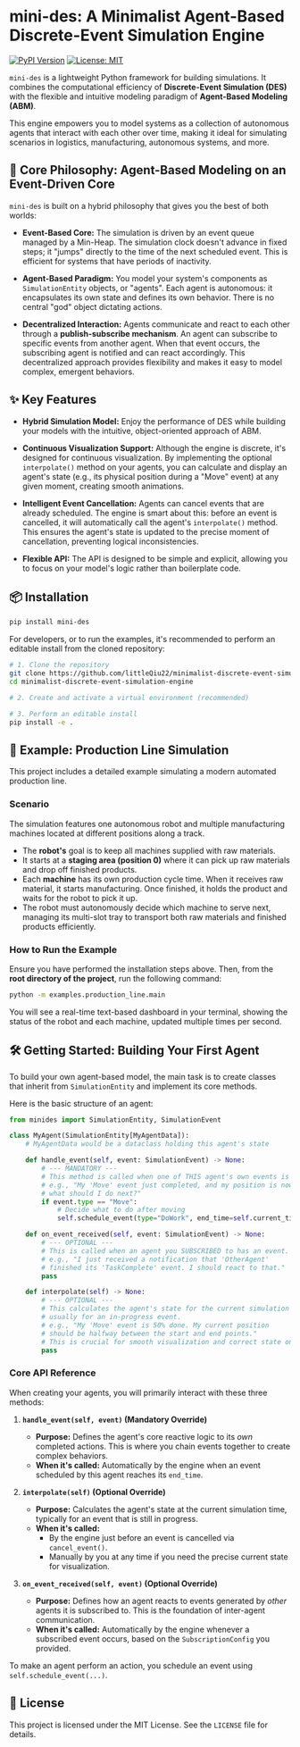 # mini-des: A Minimalist Agent-Based Discrete-Event Simulation Engine

[![PyPI Version](https://badge.fury.io/py/mini-des.svg)](https://badge.fury.io/py/mini-des)
[![License: MIT](https://img.shields.io/badge/License-MIT-yellow.svg)](https://opensource.org/licenses/MIT)

`mini-des` is a lightweight Python framework for building simulations. It combines the computational efficiency of **Discrete-Event Simulation (DES)** with the flexible and intuitive modeling paradigm of **Agent-Based Modeling (ABM)**.

This engine empowers you to model systems as a collection of autonomous agents that interact with each other over time, making it ideal for simulating scenarios in logistics, manufacturing, autonomous systems, and more.

## 🔬 Core Philosophy: Agent-Based Modeling on an Event-Driven Core

`mini-des` is built on a hybrid philosophy that gives you the best of both worlds:

*   **Event-Based Core:** The simulation is driven by an event queue managed by a Min-Heap. The simulation clock doesn't advance in fixed steps; it "jumps" directly to the time of the next scheduled event. This is efficient for systems that have periods of inactivity.

*   **Agent-Based Paradigm:** You model your system's components as `SimulationEntity` objects, or "agents". Each agent is autonomous: it encapsulates its own state and defines its own behavior. There is no central "god" object dictating actions.

*   **Decentralized Interaction:** Agents communicate and react to each other through a **publish-subscribe mechanism**. An agent can subscribe to specific events from another agent. When that event occurs, the subscribing agent is notified and can react accordingly. This decentralized approach provides flexibility and makes it easy to model complex, emergent behaviors.

## ✨ Key Features

*   **Hybrid Simulation Model:** Enjoy the performance of DES while building your models with the intuitive, object-oriented approach of ABM.

*   **Continuous Visualization Support:** Although the engine is discrete, it's designed for continuous visualization. By implementing the optional `interpolate()` method on your agents, you can calculate and display an agent's state (e.g., its physical position during a "Move" event) at any given moment, creating smooth animations.

*   **Intelligent Event Cancellation:** Agents can cancel events that are already scheduled. The engine is smart about this: before an event is cancelled, it will automatically call the agent's `interpolate()` method. This ensures the agent's state is updated to the precise moment of cancellation, preventing logical inconsistencies.

*   **Flexible API:** The API is designed to be simple and explicit, allowing you to focus on your model's logic rather than boilerplate code.

## 📦 Installation

```bash
pip install mini-des
```

For developers, or to run the examples, it's recommended to perform an editable install from the cloned repository:

```bash
# 1. Clone the repository
git clone https://github.com/littleQiu22/minimalist-discrete-event-simulation-engine.git
cd minimalist-discrete-event-simulation-engine

# 2. Create and activate a virtual environment (recommended)

# 3. Perform an editable install
pip install -e .
```

## 🚀 Example: Production Line Simulation

This project includes a detailed example simulating a modern automated production line.

### Scenario

The simulation features one autonomous robot and multiple manufacturing machines located at different positions along a track.
- The **robot's** goal is to keep all machines supplied with raw materials.
- It starts at a **staging area (position 0)** where it can pick up raw materials and drop off finished products.
- Each **machine** has its own production cycle time. When it receives raw material, it starts manufacturing. Once finished, it holds the product and waits for the robot to pick it up.
- The robot must autonomously decide which machine to serve next, managing its multi-slot tray to transport both raw materials and finished products efficiently.

### How to Run the Example

Ensure you have performed the installation steps above. Then, from the **root directory of the project**, run the following command:

```bash
python -m examples.production_line.main
```

You will see a real-time text-based dashboard in your terminal, showing the status of the robot and each machine, updated multiple times per second.

## 🛠️ Getting Started: Building Your First Agent

To build your own agent-based model, the main task is to create classes that inherit from `SimulationEntity` and implement its core methods.

Here is the basic structure of an agent:

```python
from minides import SimulationEntity, SimulationEvent

class MyAgent(SimulationEntity[MyAgentData]):
    # MyAgentData would be a dataclass holding this agent's state

    def handle_event(self, event: SimulationEvent) -> None:
        # --- MANDATORY ---
        # This method is called when one of THIS agent's own events is finished.
        # e.g., "My 'Move' event just completed, and my position is now X, 
        # what should I do next?"
        if event.type == "Move":
            # Decide what to do after moving
            self.schedule_event(type="DoWork", end_time=self.current_time + 10, data={})

    def on_event_received(self, event: SimulationEvent) -> None:
        # --- OPTIONAL ---
        # This is called when an agent you SUBSCRIBED to has an event.
        # e.g., "I just received a notification that 'OtherAgent'
        # finished its 'TaskComplete' event. I should react to that."
        pass

    def interpolate(self) -> None:
        # --- OPTIONAL ---
        # This calculates the agent's state for the current simulation time,
        # usually for an in-progress event.
        # e.g., "My 'Move' event is 50% done. My current position
        # should be halfway between the start and end points."
        # This is crucial for smooth visualization and correct state on cancellation.
        pass
```

### Core API Reference

When creating your agents, you will primarily interact with these three methods:

1.  **`handle_event(self, event)` (Mandatory Override)**
    - **Purpose:** Defines the agent's core reactive logic to its *own* completed actions. This is where you chain events together to create complex behaviors.
    - **When it's called:** Automatically by the engine when an event scheduled by this agent reaches its `end_time`.

2.  **`interpolate(self)` (Optional Override)**
    - **Purpose:** Calculates the agent's state at the current simulation time, typically for an event that is still in progress.
    - **When it's called:**
        - By the engine just before an event is cancelled via `cancel_event()`.
        - Manually by you at any time if you need the precise current state for visualization.

3.  **`on_event_received(self, event)` (Optional Override)**
    - **Purpose:** Defines how an agent reacts to events generated by *other* agents it is subscribed to. This is the foundation of inter-agent communication.
    - **When it's called:** Automatically by the engine whenever a subscribed event occurs, based on the `SubscriptionConfig` you provided.

To make an agent perform an action, you schedule an event using `self.schedule_event(...)`.

## 📄 License

This project is licensed under the MIT License. See the `LICENSE` file for details.